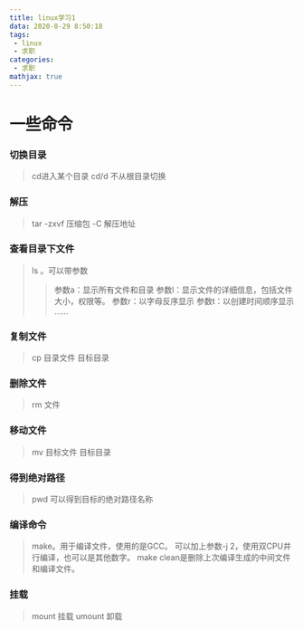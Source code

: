 ```yaml
---
title: linux学习1
data: 2020-8-29 8:50:18
tags:
 - linux
 - 求职
categories:
 - 求职
mathjax: true
---
```

# 一些命令
### 切换目录
>cd进入某个目录
>cd/d 不从根目录切换
### 解压
>tar -zxvf 压缩包 -C 解压地址
### 查看目录下文件
>ls 。可以带参数
>>参数a：显示所有文件和目录
>>参数l：显示文件的详细信息，包括文件大小，权限等。
>>参数r：以字母反序显示
>>参数t：以创建时间顺序显示
>>......
### 复制文件
>cp 目录文件 目标目录
### 删除文件
>rm 文件
### 移动文件
>mv 目标文件 目标目录
### 得到绝对路径
>pwd 可以得到目标的绝对路径名称
### 编译命令
>make。用于编译文件，使用的是GCC。
>可以加上参数-j 2，使用双CPU并行编译，也可以是其他数字。
>make clean是删除上次编译生成的中间文件和编译文件。
### 挂载
>mount 挂载
>umount 卸载